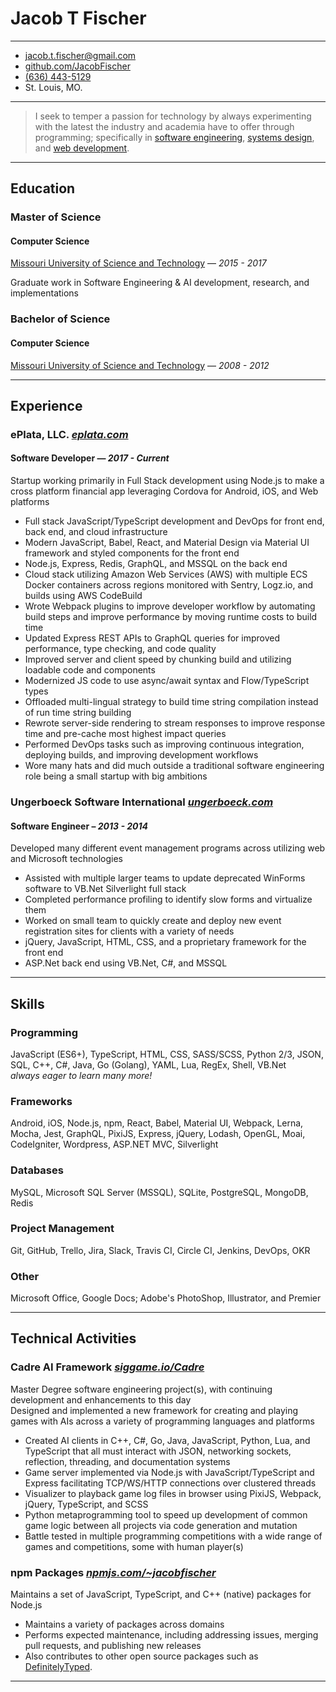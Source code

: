 Jacob T Fischer
===============

---

- <jacob.t.fischer@gmail.com>
- [github.com/JacobFischer]
- [(636) 443-5129]
- St. Louis, MO.

---

> I seek to temper a passion for technology by always experimenting with the
> latest the industry and academia have to offer through programming;
> specifically in [software engineering], [systems design], and
> [web development].

---

Education
---------

### Master of Science
#### Computer Science

[Missouri University of Science and Technology] — *2015 - 2017*

Graduate work in Software Engineering & AI development, research,
and implementations

### Bachelor of Science
#### Computer Science

[Missouri University of Science and Technology] — *2008 - 2012*

---

Experience
----------

### ePlata, LLC. _[eplata.com]_
#### Software Developer — _2017 - Current_

Startup working primarily in Full Stack development using Node.js to make a
cross platform financial app leveraging Cordova for Android, iOS, and Web
platforms

- Full stack JavaScript/TypeScript development and DevOps for front end,
back end, and cloud infrastructure
- Modern JavaScript, Babel, React, and Material Design via Material UI
framework and styled components for the front end
- Node.js, Express, Redis, GraphQL, and MSSQL on the back end
- Cloud stack utilizing Amazon Web Services (AWS) with multiple ECS Docker
containers across regions monitored with Sentry, Logz.io, and builds using AWS
CodeBuild
- Wrote Webpack plugins to improve developer workflow by automating build
steps and improve performance by moving runtime costs to build time
- Updated Express REST APIs to GraphQL queries for improved performance,
type checking, and code quality
- Improved server and client speed by chunking build and utilizing loadable
code and components
- Modernized JS code to use async/await syntax and Flow/TypeScript types
- Offloaded multi-lingual strategy to build time string compilation
instead of run time string building
- Rewrote server-side rendering to stream responses to improve response time
and pre-cache most highest impact queries
- Performed DevOps tasks such as improving continuous integration, deploying
builds, and improving development workflows
- Wore many hats and did much outside a traditional software engineering role
being a small startup with big ambitions

### Ungerboeck Software International _[ungerboeck.com]_
#### Software Engineer – _2013 - 2014_

Developed many different event management programs across utilizing web and
Microsoft technologies

- Assisted with multiple larger teams to update deprecated WinForms software
to VB.Net Silverlight full stack
- Completed performance profiling to identify slow forms and virtualize them
- Worked on small team to quickly create and deploy new event registration
sites for clients with a variety of needs
- jQuery, JavaScript, HTML, CSS, and a proprietary framework for the front end
- ASP.Net back end using VB.Net, C#, and MSSQL

---

Skills
------

### Programming

JavaScript (ES6+), TypeScript, HTML, CSS, SASS/SCSS, Python 2/3, JSON, SQL,
C++, C#, Java, Go (Golang), YAML, Lua, RegEx, Shell, VB.Net  
_always eager to learn many more!_

### Frameworks

Android, iOS, Node.js, npm, React, Babel, Material UI, Webpack, Lerna, Mocha,
Jest, GraphQL, PixiJS, Express, jQuery, Lodash, OpenGL, Moai, CodeIgniter,
Wordpress, ASP.NET MVC, Silverlight

### Databases

MySQL, Microsoft SQL Server (MSSQL), SQLite, PostgreSQL, MongoDB, Redis

### Project Management

Git, GitHub, Trello, Jira, Slack, Travis CI, Circle CI, Jenkins, DevOps, OKR

### Other

Microsoft Office, Google Docs; Adobe's PhotoShop, Illustrator, and Premier

---

Technical Activities
--------------------

### Cadre AI Framework _[siggame.io/Cadre]_

Master Degree software engineering project(s), with continuing development and
enhancements to this day\
Designed and implemented a new framework for creating and playing games with
AIs across a variety of programming languages and platforms

- Created AI clients in C++, C#, Go, Java, JavaScript, Python, Lua, and
TypeScript that all must interact with JSON, networking sockets, reflection,
threading, and documentation systems
- Game server implemented via Node.js with JavaScript/TypeScript and Express
facilitating TCP/WS/HTTP connections over clustered threads
- Visualizer to playback game log files in browser using PixiJS, Webpack,
jQuery, TypeScript, and SCSS
- Python metaprogramming tool to speed up development of common game logic
between all projects via code generation and mutation
- Battle tested in multiple programming competitions with a wide range of
games and competitions, some with human player(s)

### npm Packages _[npmjs.com/~jacobfischer]_

Maintains a set of JavaScript, TypeScript, and C++ (native) packages for
Node.js

- Maintains a variety of packages across domains
- Performs expected maintenance, including addressing issues, merging pull
requests, and publishing new releases
- Also contributes to other open source packages such as [DefinitelyTyped].

---

[//]: # (The following are the actual urls to the links above)

[github.com/JacobFischer]: http://github.com/JacobFischer/
[(636) 443-5129]: tel:6364435129

[software engineering]: https://wikipedia.org/wiki/Software_engineering
[systems design]: https://wikipedia.org/wiki/Systems_design
[web development]: https://wikipedia.org/wiki/Web_development

[Missouri University of Science and Technology]: http://mst.edu/

[eplata.com]: http://eplata.com/
[ungerboeck.com]: https://ungerboeck.com/

[siggame.io]: http://siggame.io/
[siggame.io/Cadre]: http://siggame.io/Cadre
[npmjs.com/~jacobfischer]: https://npmjs.com/~jacobfischer
[DefinitelyTyped]: https://github.com/DefinitelyTyped/DefinitelyTyped
